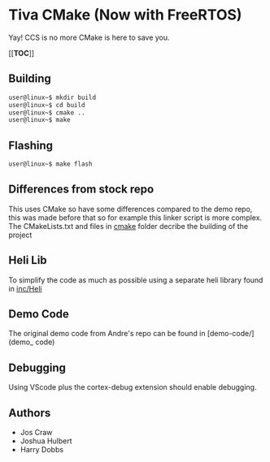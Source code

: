 # Tiva CMake (Now with FreeRTOS)
Yay! CCS is no more CMake is here to save you.

[[__TOC__]]

## Building
```bash
user@linux~$ mkdir build
user@linux~$ cd build
user@linux~$ cmake ..
user@linux~$ make
```
## Flashing
```bash
user@linux~$ make flash
```

## Differences from stock repo
This uses CMake so have some differences compared to the demo repo, this was made before that so for example this linker script is more complex. The CMakeLists.txt and files in [cmake](cmake) folder decribe the building of the project

## Heli Lib
To simplify the code as much as possible using a separate heli library found in [inc/Heli](inc/Heli)

## Demo Code
The original demo code from Andre's repo can be found in [demo-code/](demo_
code)

## Debugging
Using VScode plus the cortex-debug extension should enable debugging.

## Authors
-   Jos Craw
-   Joshua Hulbert
-   Harry Dobbs
